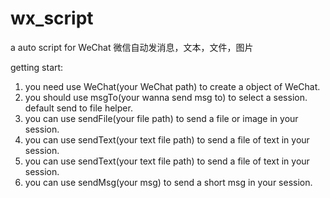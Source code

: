 # wx_script
a auto script for WeChat
微信自动发消息，文本，文件，图片

getting start:
1. you need use WeChat(your WeChat path) to create a object of WeChat.
2. you should use msgTo(your wanna send msg to) to select a session. default send to file helper.
3. you can use sendFile(your file path) to send a file or image in your session.
4. you can use sendText(your text file path) to send a file of text in your session.
5. you can use sendText(your text file path) to send a file of text in your session.
6. you can use sendMsg(your msg) to send a short msg in your session.
